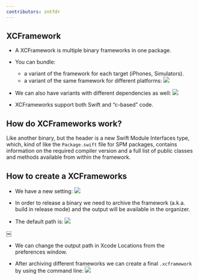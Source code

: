 ```yaml
---
contributors: zntfdr
---
```


## XCFramework

- A XCFramework is multiple binary frameworks in one package.

- You can bundle: 
  - a variant of the framework for each target (iPhones, Simulators).
  - a variant of the same framework for different platforms:
  ![][platformImage]

- We can also have variants with different dependencies as well:
![][depImage]

- XCFrameworks support both Swift and “c-based” code.

## How do XCFrameworks work?

Like another binary, but the header is a new Swift Module Interfaces type, which, kind of like the `Package.swift` file for SPM packages, contains information on the required compiler version and a full list of public classes and methods available from within the framework.

## How to create a XCFrameworks

- We have a new setting:
![][buildImage]

- In order to release a binary we need to archive the framework (a.k.a. build in release mode) and the output will be available in the organizer.

- The default path is:
![][pathImage]

￼
- We can change the output path in Xcode Locations from the preferences window.

- After archiving different frameworks we can create a final `.xcframework` by using the command line:
![][cliImage]

[platformImage]: ../../../images/notes/wwdc19/416/platform.png
[depImage]: ../../../images/notes/wwdc19/416/dep.png
[buildImage]: ../../../images/notes/wwdc19/416/build.png
[pathImage]: ../../../images/notes/wwdc19/416/path.png
[cliImage]: ../../../images/notes/wwdc19/416/cli.png